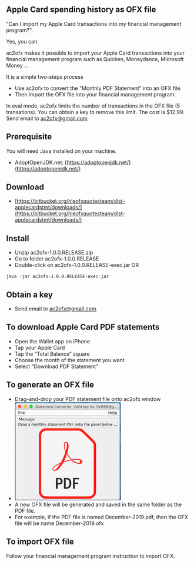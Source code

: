 ## Apple Card spending history as OFX file
"Can I import my Apple Card transactions into my financial management program?".

Yes, you can.

ac2ofx makes it possible to import your Apple Card transactions into your financial management program such as Quicken, Moneydance, Microsoft Money ...

It is a simple two-steps process

* Use ac2ofx to convert the "Monthly PDF Statement" into an OFX file.
* Then import the OFX file into your financial management program.

In eval mode, ac2ofx limits the number of transactions in the OFX file (5 transations). You can obtain a key to remove this limit. The cost is $12.99. Send email to ac2ofx@gmail.com

## Prerequisite
You will need Java installed on your machine.
* AdoptOpenJDK.net: [https://adoptopenjdk.net/](https://adoptopenjdk.net/) 

## Download
* [https://bitbucket.org/hleofxquotesteam/dist-applecardstmt/downloads/](https://bitbucket.org/hleofxquotesteam/dist-applecardstmt/downloads/)

## Install
* Unzip ac2ofx-1.0.0.RELEASE.zip
* Go to folder ac2ofx-1.0.0.RELEASE
* Double-click on ac2ofx-1.0.0.RELEASE-exec.jar OR
````
java -jar ac2ofx-1.0.0.RELEASE-exec.jar
````

## Obtain a key
* Send email to ac2ofx@gmail.com.

## To download Apple Card PDF statements
* Open the Wallet app on iPhone
* Tap your Apple Card
* Tap the “Total Balance” square
* Choose the month of the statement you want
* Select “Download PDF Statement”

## To generate an OFX file
* Drag-and-drop your PDF statement file onto ac2ofx window
* ![Tool Window Image](/image01.png)
* A new OFX file will be generated and saved in the same folder as the PDF file.
* For example, if the PDF file is named December-2019.pdf, then the OFX file will be name December-2019.ofx

## To import OFX file
Follow your financial management program instruction to import OFX.
